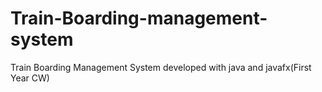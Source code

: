 # Train-Boarding-management-system
Train Boarding Management System developed with java and javafx(First Year CW)
